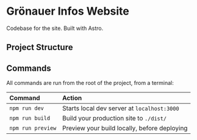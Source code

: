 # Grönauer Infos Website

Codebase for the site.
Built with Astro.

## Project Structure

## Commands

All commands are run from the root of the project, from a terminal:

| Command                | Action                                           |
| :--------------------- | :----------------------------------------------- |
| `npm run dev`          | Starts local dev server at `localhost:3000`      |
| `npm run build`        | Build your production site to `./dist/`          |
| `npm run preview`      | Preview your build locally, before deploying     |
